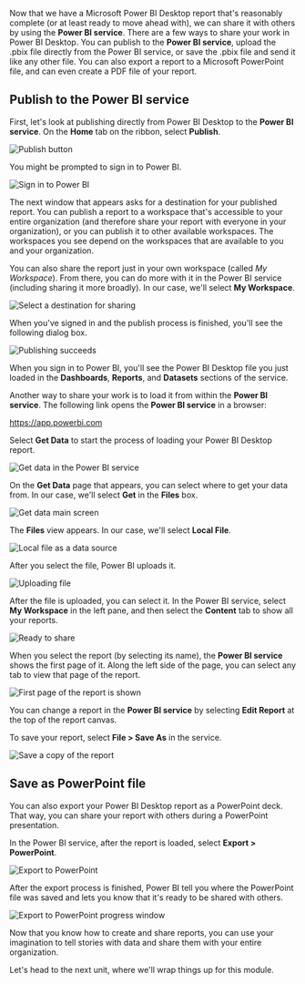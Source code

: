 Now that we have a Microsoft Power BI Desktop report that's reasonably complete (or at least ready to move ahead with), we can share it with others by using the **Power BI service**. There are a few ways to share your work in Power BI Desktop. You can publish to the **Power BI service**, upload the .pbix file directly from the Power BI service, or save the .pbix file and send it like any other file. You can also export a report to a Microsoft PowerPoint file, and can even create a PDF file of your report.

## Publish to the Power BI service
First, let's look at publishing directly from Power BI Desktop to the **Power BI service**. On the **Home** tab on the ribbon, select **Publish**.

![Publish button](../media/pbid-share_01.png)

You might be prompted to sign in to Power BI.

![Sign in to Power BI](../media/pbid-share_02.png)

The next window that appears asks for a destination for your published report. You can publish a report to a workspace that's accessible to your entire organization (and therefore share your report with everyone in your organization), or you can publish it to other available workspaces. The workspaces you see depend on the workspaces that are available to you and your organization.

You can also share the report just in your own workspace (called *My Workspace*). From there, you can do more with it in the Power BI service (including sharing it more broadly). In our case, we'll select **My Workspace**.

![Select a destination for sharing](../media/pbid-share_02b.png)

When you've signed in and the publish process is finished, you'll see the following dialog box.

![Publishing succeeds](../media/pbid-share_03.png)

When you sign in to Power BI, you'll see the Power BI Desktop file you just loaded in the **Dashboards**, **Reports**, and **Datasets** sections of the service.

Another way to share your work is to load it from within the **Power BI service**. The following link opens the **Power BI service** in a browser:

<https://app.powerbi.com>

Select **Get Data** to start the process of loading your Power BI Desktop report.

![Get data in the Power BI service](../media/pbid-share_04.png)

On the **Get Data** page that appears, you can select where to get your data from. In our case, we'll select **Get** in the **Files** box.

![Get data main screen](../media/pbid-share_05.png)

The **Files** view appears. In our case, we'll select **Local File**.

![Local file as a data source](../media/pbid-share_06.png)

After you select the file, Power BI uploads it.

![Uploading file](../media/pbid-share_07.png)

After the file is uploaded, you can select it. In the Power BI service, select **My Workspace** in the left pane, and then select the **Content** tab to show all your reports.

![Ready to share](../media/pbid-share_08.png)

When you select the report (by selecting its name), the **Power BI service** shows the first page of it. Along the left side of the page, you can select any tab to view that page of the report.

![First page of the report is shown](../media/pbid-share_09.png)

You can change a report in the **Power BI service** by selecting **Edit Report** at the top of the report canvas.

To save your report, select **File \> Save As** in the service. 

![Save a copy of the report](../media/pbid-share_10.png)

## Save as PowerPoint file

You can also export your Power BI Desktop report as a PowerPoint deck. That way, you can share your report with others during a PowerPoint presentation. 

In the Power BI service, after the report is loaded, select **Export \> PowerPoint**.

![Export to PowerPoint](../media/pbid-share_11.png)

After the export process is finished, Power BI tell you where the PowerPoint file was saved and lets you know that it's ready to be shared with others.

![Export to PowerPoint progress window](../media/pbid-share_12.png)

Now that you know how to create and share reports, you can use your imagination to tell stories with data and share them with your entire organization.

Let's head to the next unit, where we'll wrap things up for this module.